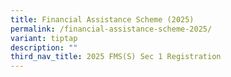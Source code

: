 ```yaml
---
title: Financial Assistance Scheme (2025)
permalink: /financial-assistance-scheme-2025/
variant: tiptap
description: ""
third_nav_title: 2025 FMS(S) Sec 1 Registration
---
```

